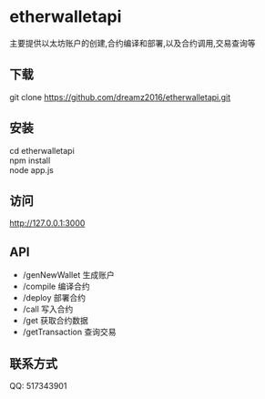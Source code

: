 # etherwalletapi 
主要提供以太坊账户的创建,合约编译和部署,以及合约调用,交易查询等

## 下载
git clone https://github.com/dreamz2016/etherwalletapi.git

## 安装
cd etherwalletapi  
npm install  
node app.js

## 访问
http://127.0.0.1:3000

## API
* /genNewWallet 生成账户
* /compile 编译合约
* /deploy 部署合约
* /call 写入合约
* /get 获取合约数据
* /getTransaction 查询交易

## 联系方式
QQ: 517343901
